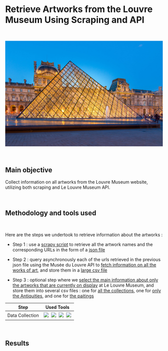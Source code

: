 # Retrieve Artworks from the Louvre Museum Using Scraping and API

<br>

<p align="center">
  <a><img src="paris-7159870_1280.jpg" width="550px" /></a>
</p>

<br>

## Main objective

Collect information on all artworks from the Louvre Museum website, utilizing both scraping and Le Louvre Museum API.

<br>

## Methodology and tools used

<br>

Here are the steps we undertook to retrieve information about the artworks :

- Step 1 : use a [scrapy script](1_scrap_urls/scrap_le_louvre_urls_all_museum.py) to retrieve all the artwork names and the corresponding URLs in the form of a [json file](1_scrap_urls/scrap_le_louvre_urls_all_museum.json)

- Step 2 : query asynchronously each of the urls retrieved in the previous json file using the Musée du Louvre API to [fetch information on all the works of art](2_retrieve_all_infos_all_works_of_art_using_API/all_infos_all_works_of_art_louvre_museum_using_api.ipynb), and store them in a [large csv file](2_retrieve_all_infos_all_works_of_art_using_API/all_works_of_art_le_louvre_uncleaned.csv)

- Step 3 : optional step where we [select the main information about only the artworks that are currently on display](3_optional_simple_extraction_from_raw_dataset_le_louvre/simple_extracts_le_louvre_work_of_arts_on_display.ipynb) at Le Louvre Museum, and store them into several csv files : one for [all the collections](3_optional_simple_extraction_from_raw_dataset_le_louvre/simplified_le_louvre_works_of_art_on_display_all_dpts.csv), one for [only the Antiquities](3_optional_simple_extraction_from_raw_dataset_le_louvre/simplified_le_louvre_works_of_art_on_display_antiquities.csv), and one for [the paitings](3_optional_simple_extraction_from_raw_dataset_le_louvre/simplified_le_louvre_works_of_art_on_display_paintings.csv)

| Step | Used Tools |
|------|------------|
| Data Collection | <img style="padding:2px" src="https://img.shields.io/badge/python-3776AB.svg?style=for-the-badge&logo=python&logoColor=black"/> <img style="padding:2px" src="https://img.shields.io/badge/pandas-150458.svg?style=for-the-badge&logo=pandas&logoColor=black"/> <img style="padding:2px" src="https://img.shields.io/badge/scrapy-60A839.svg?style=for-the-badge&logo=scrapy&logoColor=black"/> <img style="padding:2px" src="https://img.shields.io/badge/🔁%20Asyncio-353940.svg?style=for-the-badge"/> |   

<br>

## Results
